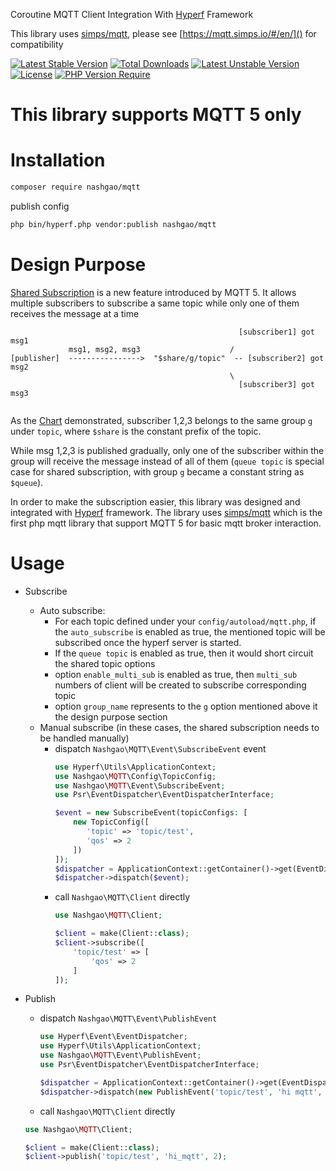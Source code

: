 Coroutine MQTT Client Integration With [Hyperf](https://github.com/hyperf/hyperf) Framework

This library uses [simps/mqtt](https://github.com/simps/mqtt), please see [https://mqtt.simps.io/#/en/]() for compatibility

[![Latest Stable Version](http://poser.pugx.org/nashgao/mqtt/v)](https://packagist.org/packages/nashgao/mqtt) 
[![Total Downloads](http://poser.pugx.org/nashgao/mqtt/downloads)](https://packagist.org/packages/nashgao/mqtt) 
[![Latest Unstable Version](http://poser.pugx.org/nashgao/mqtt/v/unstable)](https://packagist.org/packages/nashgao/mqtt) 
[![License](http://poser.pugx.org/nashgao/mqtt/license)](https://packagist.org/packages/nashgao/mqtt) [![PHP Version Require](http://poser.pugx.org/nashgao/mqtt/require/php)](https://packagist.org/packages/nashgao/mqtt)

# This library supports MQTT 5 only

# Installation
```bash
composer require nashgao/mqtt
```

publish config
```bash
php bin/hyperf.php vendor:publish nashgao/mqtt
```

# Design Purpose

[Shared Subscription](https://www.emqx.com/en/blog/introduction-to-mqtt5-protocol-shared-subscription) is a new feature introduced by MQTT 5. It allows multiple subscribers to subscribe a same topic while only one of them receives the message at a time


```
                                                   [subscriber1] got msg1
             msg1, msg2, msg3                    /
[publisher]  ---------------->  "$share/g/topic"  -- [subscriber2] got msg2
                                                 \
                                                   [subscriber3] got msg3
   
```

As the [Chart](https://www.emqx.io/docs/en/v5.0/advanced/shared-subscriptions.html#shared-subscriptions-in-group) demonstrated, subscriber 1,2,3 belongs to the same group ```g``` under ```topic```, where ```$share``` is the constant prefix of the topic.

While msg 1,2,3 is published gradually, only one of the subscriber within the group will receive the message instead of all of them (```queue topic``` is special case for shared subscription, with group ```g``` became a constant string as ```$queue```). 

In order to make the subscription easier, this library was designed and integrated with [Hyperf](https://github.com/hyperf/hyperf) framework. The library uses [simps/mqtt](https://github.com/simps/mqtt)  which is the first php mqtt library that support MQTT 5 for basic mqtt broker interaction.

# Usage

- Subscribe
  - Auto subscribe:
    - For each topic defined under your ```config/autoload/mqtt.php```, if the ```auto_subscribe``` is enabled as true, the mentioned topic will be subscribed once the hyperf server is started.
    - If the ```queue topic``` is enabled as true, then it would short circuit the shared topic options
    - option ```enable_multi_sub``` is enabled as true, then ```multi_sub``` numbers of client will be created to subscribe corresponding topic
    - option ```group_name``` represents to the ```g``` option mentioned above it the design purpose section
  - Manual subscribe (in these cases, the shared subscription needs to be handled manually)
    - dispatch ```Nashgao\MQTT\Event\SubscribeEvent``` event
      ```php
      use Hyperf\Utils\ApplicationContext;
      use Nashgao\MQTT\Config\TopicConfig;
      use Nashgao\MQTT\Event\SubscribeEvent;
      use Psr\EventDispatcher\EventDispatcherInterface;  
    
      $event = new SubscribeEvent(topicConfigs: [
          new TopicConfig([
             'topic' => 'topic/test',
             'qos' => 2
          ])
      ]);
      $dispatcher = ApplicationContext::getContainer()->get(EventDispatcherInterface::class);
      $dispatcher->dispatch($event);
      ```
    - call ```Nashgao\MQTT\Client``` directly
      ```php 
      use Nashgao\MQTT\Client;

      $client = make(Client::class);
      $client->subscribe([
          'topic/test' => [
              'qos' => 2
          ]
      ]);  
      ```
  

- Publish
  - dispatch ```Nashgao\MQTT\Event\PublishEvent```
    ```php 
    use Hyperf\Event\EventDispatcher;
    use Hyperf\Utils\ApplicationContext;
    use Nashgao\MQTT\Event\PublishEvent;
    use Psr\EventDispatcher\EventDispatcherInterface;
    
    $dispatcher = ApplicationContext::getContainer()->get(EventDispatcherInterface::class);
    $dispatcher->dispatch(new PublishEvent('topic/test', 'hi mqtt', 2)); 
    ```
  -  call ```Nashgao\MQTT\Client``` directly
    ```php
    use Nashgao\MQTT\Client;
    
    $client = make(Client::class);
    $client->publish('topic/test', 'hi_mqtt', 2);
    ```

